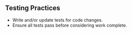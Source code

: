 ## Testing Practices

- Write and/or update tests for code changes.
- Ensure all tests pass before considering work complete.
